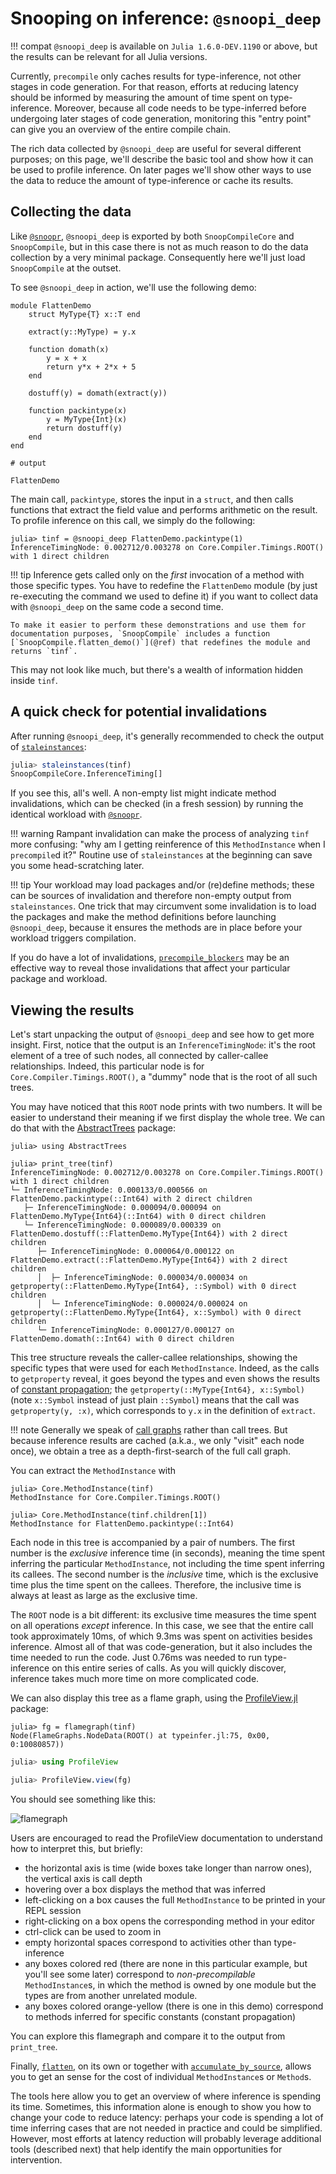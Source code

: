 # Snooping on inference: `@snoopi_deep`

!!! compat
    `@snoopi_deep` is available on `Julia 1.6.0-DEV.1190` or above, but the results can be relevant for all Julia versions.

Currently, `precompile` only caches results for type-inference, not other stages in code generation.
For that reason, efforts at reducing latency should be informed by measuring the amount of time spent on type-inference.
Moreover, because all code needs to be type-inferred before undergoing later stages of code generation, monitoring this "entry point" can give you an overview of the entire compile chain.

The rich data collected by `@snoopi_deep` are useful for several different purposes;
on this page, we'll describe the basic tool and show how it can be used to profile inference.
On later pages we'll show other ways to use the data to reduce the amount of type-inference or cache its results.

## Collecting the data

Like [`@snoopr`](@ref), `@snoopi_deep` is exported by both `SnoopCompileCore` and `SnoopCompile`, but in this case there is not as much reason to do the data collection by a very minimal package.  Consequently here we'll just load `SnoopCompile` at the outset.

To see `@snoopi_deep` in action, we'll use the following demo:

```jldoctest flatten-demo
module FlattenDemo
    struct MyType{T} x::T end

    extract(y::MyType) = y.x

    function domath(x)
        y = x + x
        return y*x + 2*x + 5
    end

    dostuff(y) = domath(extract(y))

    function packintype(x)
        y = MyType{Int}(x)
        return dostuff(y)
    end
end

# output

FlattenDemo
```

The main call, `packintype`, stores the input in a `struct`, and then calls functions that extract the field value and performs arithmetic on the result.
To profile inference on this call, we simply do the following:

```jldoctest flatten-demo; setup=:(using SnoopCompile), filter=r"([0-9]*\.?[0-9]+([eE][-+]?[0-9]+)?|WARNING: replacing module FlattenDemo\.\n)"
julia> tinf = @snoopi_deep FlattenDemo.packintype(1)
InferenceTimingNode: 0.002712/0.003278 on Core.Compiler.Timings.ROOT() with 1 direct children
```

!!! tip
    Inference gets called only on the *first* invocation of a method with those specific types. You have to redefine the `FlattenDemo` module (by just re-executing the command we used to define it) if you want to collect data with `@snoopi_deep` on the same code a second time.

    To make it easier to perform these demonstrations and use them for documentation purposes, `SnoopCompile` includes a function [`SnoopCompile.flatten_demo()`](@ref) that redefines the module and returns `tinf`.

This may not look like much, but there's a wealth of information hidden inside `tinf`.

## A quick check for potential invalidations


After running `@snoopi_deep`, it's generally recommended to check the output of [`staleinstances`](@ref):
```julia
julia> staleinstances(tinf)
SnoopCompileCore.InferenceTiming[]
```

If you see this, all's well.
A non-empty list might indicate method invalidations, which can be checked (in a fresh session) by running the identical workload with [`@snoopr`](@ref).

!!! warning
    Rampant invalidation can make the process of analyzing `tinf` more confusing: "why am I getting reinference of this `MethodInstance` when I `precompile`d it?" Routine use of `staleinstances` at the beginning can save you some head-scratching later.

!!! tip
    Your workload may load packages and/or (re)define methods; these can be sources of invalidation and therefore non-empty output
    from `staleinstances`.
    One trick that may circumvent some invalidation is to load the packages and make the method definitions before launching `@snoopi_deep`, because it ensures the methods are in place
    before your workload triggers compilation.

If you do have a lot of invalidations, [`precompile_blockers`](@ref) may be an effective way to reveal those invalidations that affect your particular package and workload.

## Viewing the results

Let's start unpacking the output of `@snoopi_deep` and see how to get more insight.
First, notice that the output is an `InferenceTimingNode`: it's the root element of a tree of such nodes, all connected by caller-callee relationships.
Indeed, this particular node is for `Core.Compiler.Timings.ROOT()`, a "dummy" node that is the root of all such trees.

You may have noticed that this `ROOT` node prints with two numbers.
It will be easier to understand their meaning if we first display the whole tree.
We can do that with the [AbstractTrees](https://github.com/JuliaCollections/AbstractTrees.jl) package:

```jldoctest flatten-demo; filter=r"[0-9]*\.?[0-9]+([eE][-+]?[0-9]+)?"
julia> using AbstractTrees

julia> print_tree(tinf)
InferenceTimingNode: 0.002712/0.003278 on Core.Compiler.Timings.ROOT() with 1 direct children
└─ InferenceTimingNode: 0.000133/0.000566 on FlattenDemo.packintype(::Int64) with 2 direct children
   ├─ InferenceTimingNode: 0.000094/0.000094 on FlattenDemo.MyType{Int64}(::Int64) with 0 direct children
   └─ InferenceTimingNode: 0.000089/0.000339 on FlattenDemo.dostuff(::FlattenDemo.MyType{Int64}) with 2 direct children
      ├─ InferenceTimingNode: 0.000064/0.000122 on FlattenDemo.extract(::FlattenDemo.MyType{Int64}) with 2 direct children
      │  ├─ InferenceTimingNode: 0.000034/0.000034 on getproperty(::FlattenDemo.MyType{Int64}, ::Symbol) with 0 direct children
      │  └─ InferenceTimingNode: 0.000024/0.000024 on getproperty(::FlattenDemo.MyType{Int64}, x::Symbol) with 0 direct children
      └─ InferenceTimingNode: 0.000127/0.000127 on FlattenDemo.domath(::Int64) with 0 direct children
```

This tree structure reveals the caller-callee relationships, showing the specific types that were used for each `MethodInstance`.
Indeed, as the calls to `getproperty` reveal, it goes beyond the types and even shows the results of [constant propagation](https://en.wikipedia.org/wiki/Constant_folding);
the `getproperty(::MyType{Int64}, x::Symbol)` (note `x::Symbol` instead of just plain `::Symbol`) means that the call was `getproperty(y, :x)`, which corresponds to `y.x` in the definition of `extract`.

!!! note
    Generally we speak of [call graphs](https://en.wikipedia.org/wiki/Call_graph) rather than call trees.
    But because inference results are cached (a.k.a., we only "visit" each node once), we obtain a tree as a depth-first-search of the full call graph.

You can extract the `MethodInstance` with

```jldoctest flatten-demo
julia> Core.MethodInstance(tinf)
MethodInstance for Core.Compiler.Timings.ROOT()

julia> Core.MethodInstance(tinf.children[1])
MethodInstance for FlattenDemo.packintype(::Int64)
```

Each node in this tree is accompanied by a pair of numbers.
The first number is the *exclusive* inference time (in seconds), meaning the time spent inferring the particular `MethodInstance`, not including the time spent inferring its callees.
The second number is the *inclusive* time, which is the exclusive time plus the time spent on the callees.
Therefore, the inclusive time is always at least as large as the exclusive time.

The `ROOT` node is a bit different: its exclusive time measures the time spent on all operations *except* inference.
In this case, we see that the entire call took approximately 10ms, of which 9.3ms was spent on activities besides inference.
Almost all of that was code-generation, but it also includes the time needed to run the code.
Just 0.76ms was needed to run type-inference on this entire series of calls.
As you will quickly discover, inference takes much more time on more complicated code.

We can also display this tree as a flame graph, using the [ProfileView.jl](https://github.com/timholy/ProfileView.jl) package:

```jldoctest flatten-demo; filter=r":\d+"
julia> fg = flamegraph(tinf)
Node(FlameGraphs.NodeData(ROOT() at typeinfer.jl:75, 0x00, 0:10080857))
```

```julia
julia> using ProfileView

julia> ProfileView.view(fg)
```

You should see something like this:

![flamegraph](assets/flamegraph-flatten-demo.png)

Users are encouraged to read the ProfileView documentation to understand how to interpret this, but briefly:

- the horizontal axis is time (wide boxes take longer than narrow ones), the vertical axis is call depth
- hovering over a box displays the method that was inferred
- left-clicking on a box causes the full `MethodInstance` to be printed in your REPL session
- right-clicking on a box opens the corresponding method in your editor
- ctrl-click can be used to zoom in
- empty horizontal spaces correspond to activities other than type-inference
- any boxes colored red (there are none in this particular example, but you'll see some later) correspond to *non-precompilable* `MethodInstance`s, in which the method is owned by one module but the types are from another unrelated module.
- any boxes colored orange-yellow (there is one in this demo) correspond to methods inferred for specific constants (constant propagation)

You can explore this flamegraph and compare it to the output from `print_tree`.

Finally, [`flatten`](@ref), on its own or together with [`accumulate_by_source`](@ref), allows you to get an sense for the cost of individual `MethodInstance`s or `Method`s.

The tools here allow you to get an overview of where inference is spending its time.
Sometimes, this information alone is enough to show you how to change your code to reduce latency: perhaps your code is spending a lot of time inferring cases that are not needed in practice and could be simplified.
However, most efforts at latency reduction will probably leverage additional tools (described next) that help identify the main opportunities for intervention.

